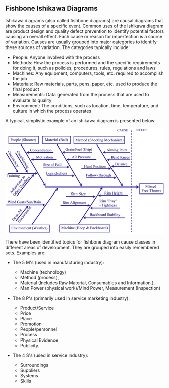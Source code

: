 
Fishbone Ishikawa Diagrams
--------------------------

Ishikawa diagrams (also called fishbone diagrams) are causal diagrams that show
the causes of a specific event. Common uses of the Ishikawa diagram are product
design and quality defect prevention to identify potential factors causing an
overall effect. Each cause or reason for imperfection is a source of variation.
Causes are usually grouped into major categories to identify these sources of
variation. The categories typically include:

* People: Anyone involved with the process
* Methods: How the process is performed and the specific requirements for doing
it, such as policies, procedures, rules, regulations and laws
* Machines: Any equipment, computers, tools, etc. required to accomplish the job
* Materials: Raw materials, parts, pens, paper, etc. used to produce the final
product
* Measurements: Data generated from the process that are used to evaluate its
quality
* Environment: The conditions, such as location, time, temperature, and culture
in which the process operates

A typical, simplistic example of an Ishikawa diagram is presented below:

![](images/FishBoneDiagram.gif "Basketball Free-Throws Fish Bone Diagram")

There have been identified topics for fishbone diagram cause classes in
different areas of development. They are grouped into easily remembered sets.
Examples are:

* The 5 M's (used in manufacturing industry):
    - Machine (technology)
    - Method (process),
    - Material (Includes Raw Material, Consumables and Information.),
    - Man Power (physical work)/Mind Power, Measurement (Inspection)

* The 8 P's (primarily used in service marketing industry):
    - Product/Service
    - Price
    - Place
    - Promotion
    - People/personnel
    - Process
    - Physical Evidence
    - Publicity.

* The 4 S's (used in service industry):
    - Surroundings
    - Suppliers
    - Systems
    - Skills



